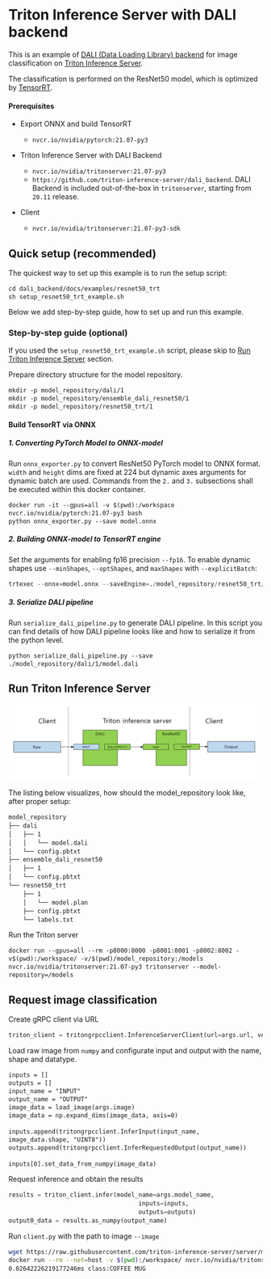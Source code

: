 # Triton Inference Server with DALI backend

This is an example of [DALI (Data Loading Library) backend](https://github.com/NVIDIA/DALI) for image classification on [Triton Inference Server](https://github.com/triton-inference-server/server).

The classification is performed on the ResNet50 model, which is optimized by [TensorRT](https://developer.nvidia.com/tensorrt).


#### Prerequisites

* Export ONNX and build TensorRT
  * `nvcr.io/nvidia/pytorch:21.07-py3`
* Triton Inference Server with DALI Backend
  * `nvcr.io/nvidia/tritonserver:21.07-py3`
  * `https://github.com/triton-inference-server/dali_backend`. DALI Backend is included out-of-the-box in `tritonserver`, starting from `20.11` release.

* Client
  * `nvcr.io/nvidia/tritonserver:21.07-py3-sdk`

## Quick setup (recommended)

The quickest way to set up this example is to run the setup script:

```
cd dali_backend/docs/examples/resnet50_trt
sh setup_resnet50_trt_example.sh
```

Below we add step-by-step guide, how to set up and run this example.

### Step-by-step guide (optional)

If you used the `setup_resnet50_trt_example.sh` script, please skip to
[Run Triton Inference Server](#run-triton-inference-server) section.

Prepare directory structure for the model repository.

```
mkdir -p model_repository/dali/1
mkdir -p model_repository/ensemble_dali_resnet50/1
mkdir -p model_repository/resnet50_trt/1
```

####  Build TensorRT via ONNX

##### 1.  Converting PyTorch Model to ONNX-model 

Run `onnx_exporter.py` to convert ResNet50 PyTorch model to ONNX format. `width` and `height` dims are fixed at 224 but dynamic axes arguments for dynamic batch are used. Commands from the `2.` and `3.` subsections shall be executed within this docker container.

```
docker run -it --gpus=all -v $(pwd):/workspace nvcr.io/nvidia/pytorch:21.07-py3 bash
python onnx_exporter.py --save model.onnx
```

##### 2. Building ONNX-model to TensorRT engine

Set the arguments for enabling fp16 precision `--fp16`. To enable dynamic shapes use `--minShapes`, `--optShapes`, and `maxShapes` with `--explicitBatch`:

```python
trtexec --onnx=model.onnx --saveEngine=./model_repository/resnet50_trt/1/model.plan --explicitBatch --minShapes=input:1x3x224x224 --optShapes=input:1x3x224x224 --maxShapes=input:256x3x224x224 --fp16
```

##### 3. Serialize DALI pipeline 

Run `serialize_dali_pipeline.py` to generate DALI pipeline. In this script you can find details of how DALI pipeline looks like and how to serialize it from the python level.

```
python serialize_dali_pipeline.py --save ./model_repository/dali/1/model.dali
```


## Run Triton Inference Server

![](./images/ensemble.PNG)

The listing below visualizes, how should the model_repository look like, after proper setup:

```bash
model_repository
├── dali
│   ├── 1
│   │   └── model.dali
│   └── config.pbtxt
├── ensemble_dali_resnet50
│   ├── 1
│   └── config.pbtxt
└── resnet50_trt
    ├── 1
    │   └── model.plan
    ├── config.pbtxt
    └── labels.txt
```

Run the Triton server

```
docker run --gpus=all --rm -p8000:8000 -p8001:8001 -p8002:8002 -v$(pwd):/workspace/ -v/$(pwd)/model_repository:/models nvcr.io/nvidia/tritonserver:21.07-py3 tritonserver --model-repository=/models
```

## Request image classification

Create gRPC client via URL

```python
triton_client = tritongrpcclient.InferenceServerClient(url=args.url, verbose=False)
```

Load raw image from `numpy` and configurate input and output with the name, shape and datatype. 

```
inputs = []
outputs = []
input_name = "INPUT"
output_name = "OUTPUT"
image_data = load_image(args.image)
image_data = np.expand_dims(image_data, axis=0)

inputs.append(tritongrpcclient.InferInput(input_name, image_data.shape, "UINT8"))
outputs.append(tritongrpcclient.InferRequestedOutput(output_name))

inputs[0].set_data_from_numpy(image_data)
```

Request inference and obtain the results

```python
results = triton_client.infer(model_name=args.model_name,
                                    inputs=inputs,
                                    outputs=outputs)
output0_data = results.as_numpy(output_name)
```

Run `client.py` with the path to image `--image`

```bash
wget https://raw.githubusercontent.com/triton-inference-server/server/master/qa/images/mug.jpg -O "mug.jpg"
docker run --rm --net=host -v $(pwd):/workspace/ nvcr.io/nvidia/tritonserver:21.07-py3-sdk python client.py --image mug.jpg 
0.02642226219177246ms class:COFFEE MUG
```

